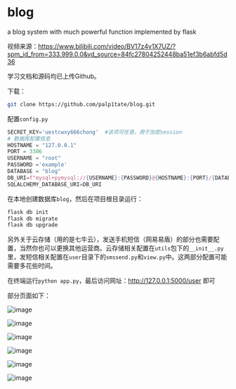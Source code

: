 # blog
a blog system with much powerful function implemented by flask

视频来源：https://www.bilibili.com/video/BV17z4y1X7UZ/?spm_id_from=333.999.0.0&vd_source=84fc27804252448ba51ef3b6abfd5d36

学习文档和源码均已上传Github。

下载：
```bash
git clone https://github.com/palp1tate/blog.git
```

配置`config.py`

```python
SECRET_KEY='uestcwxy666chong'  #该项可任意，用于加密session
# 数据库配置信息
HOSTNAME = "127.0.0.1"
PORT = 3306
USERNAME = "root"
PASSWORD ='example'
DATABASE = "blog"
DB_URI=f"mysql+pymysql://{USERNAME}:{PASSWORD}@{HOSTNAME}:{PORT}/{DATABASE}?charset=utf8mb4"
SQLALCHEMY_DATABASE_URI=DB_URI
```

在本地创建数据库`blog`，然后在项目根目录运行：
```bash
flask db init
flask db migrate
flask db upgrade
```

另外关于云存储（用的是七牛云），发送手机短信（网易易盾）的部分也需要配置，当然你也可以更换其他运营商。云存储相关配置在`utils`包下的`__init__.py`里，发短信相关配置在`user`目录下的`smssend.py`和`view.py`中。这两部分配置可能需要多花些时间。

在终端运行`python app.py`，最后访问网址：<http://127.0.0.1:5000/user> 即可

部分页面如下：

![image](https://github.com/palp1tate/blog/assets/120303802/84e3a54f-2d52-4541-b83b-cac04f4788b0)

![image](https://github.com/palp1tate/blog/assets/120303802/225f57d8-fd82-4992-8812-b20297db30b8)

![image](https://github.com/palp1tate/blog/assets/120303802/b22767c7-c7ea-493a-b219-472eea2e78ce)

![image](https://github.com/palp1tate/blog/assets/120303802/f91010c2-fc7c-4c06-815d-e11c92277287)

![image](https://github.com/palp1tate/blog/assets/120303802/cf649c43-a841-4989-92b9-05f5e839832b)

![image](https://github.com/palp1tate/blog/assets/120303802/88d10e52-a813-43ab-b0d0-4c946212e6e0)






